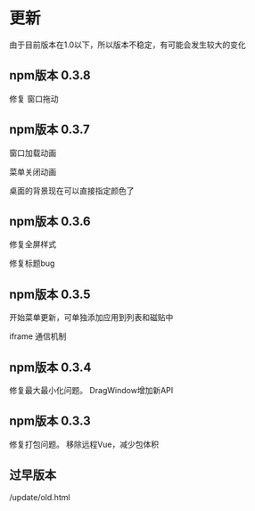 <!--
 * @Author: zhangweiyuan-Royal
 * @LastEditTime: 2022-09-07 19:10:58
 * @Description: 
 * @FilePath: /vue3-win10-md/docs/update/README.md
-->


<!-- # Usage -->
# 更新 
由于目前版本在1.0以下，所以版本不稳定，有可能会发生较大的变化

## npm版本 0.3.8

修复 窗口拖动

## npm版本 0.3.7

窗口加载动画

菜单关闭动画

桌面的背景现在可以直接指定颜色了

## npm版本 0.3.6

修复全屏样式

修复标题bug

## npm版本 0.3.5

开始菜单更新，可单独添加应用到列表和磁贴中

iframe 通信机制

## npm版本 0.3.4

修复最大最小化问题。
DragWindow增加新API

## npm版本 0.3.3

修复打包问题。
移除远程Vue，减少包体积


## 过早版本

/update/old.html